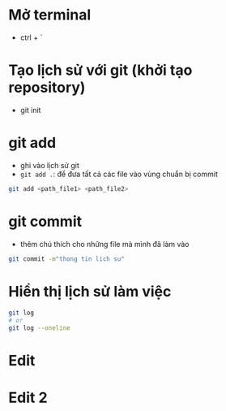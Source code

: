 # Mở terminal

- ctrl + `

# Tạo lịch sử với git (khởi tạo repository)

- git init

# git add

- ghi vào lịch sử git
- `git add .`: để đưa tất cả các file vào vùng chuẩn bị commit

```bash
git add <path_file1> <path_file2>
```

# git commit

- thêm chú thích cho những file mà mình đã làm vào

```bash
git commit -m"thong tin lich su"
```

# Hiển thị lịch sử làm việc
```bash
git log
# or
git log --oneline
```
# Edit
# Edit 2
